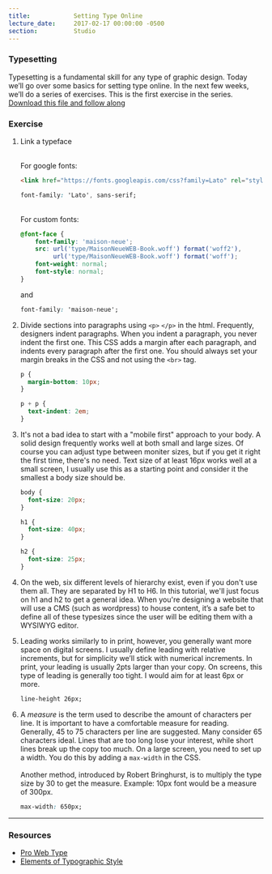 ```yaml
---
title:            Setting Type Online
lecture_date:     2017-02-17 00:00:00 -0500
section:          Studio
---
```


### Typesetting

Typesetting is a fundamental skill for any type of graphic design. Today we&rsquo;ll go over some basics for setting type online. In the next few weeks, we&rsquo;ll do a series of exercises. This is the first exercise in the series.
<br>
[Download this file and follow along](../../assets/lectures/studio/typesetting_1.zip)

### Exercise


1. Link a typeface

    <br>For google fonts:

    ```html
    <link href="https://fonts.googleapis.com/css?family=Lato" rel="stylesheet">
    ```

    ```css
    font-family: 'Lato', sans-serif;
    ```
    <br>For custom fonts:

    ```css
    @font-face {
        font-family: 'maison-neue';
        src: url('type/MaisonNeueWEB-Book.woff') format('woff2'),
             url('type/MaisonNeueWEB-Book.woff') format('woff');
        font-weight: normal;
        font-style: normal;
    }
    ```

    and

    ```css
    font-family: 'maison-neue';
    ```

1. Divide sections into paragraphs using `<p>` `</p>` in the html. Frequently, designers indent paragraphs. When you indent a paragraph, you never indent the first one.
This CSS adds a margin after each paragraph, and indents every paragraph after the first one. You should always set your margin breaks in the CSS and not using the `<br>` tag.

    ```css
    p {
      margin-bottom: 10px;
    }

    p + p {
      text-indent: 2em;
    }
    ```

1. It's not a bad idea to start with a "mobile first" approach to your body. A solid design frequently works well at both small and large sizes.
Of course you can adjust type between moniter sizes, but if you get it right the first time, there's no need. Text size of at least 16px works well at a small screen, I usually use this as a starting point and consider it the smallest a body size should be.

    ```css
    body {
      font-size: 20px;
    }
    ```
    ```css
    h1 {
      font-size: 40px;
    }
    ```
    ```css
    h2 {
      font-size: 25px;
    }
    ```
1. On the web, six different levels of hierarchy exist, even if you don't use them all. They are separated by H1 to H6. In this tutorial, we'll just focus on h1 and h2 to get a general idea. When you're designing a website that will use a CMS (such as wordpress)
to house content, it&rsquo;s a safe bet to define all of these typesizes since the user will be editing them with a WYSIWYG editor.

1. Leading works similarly to in print, however, you generally want more space on digital screens. I usually define leading with relative increments, but for simplicity we&rsquo;ll stick with numerical increments. In print, your leading is usually 2pts larger than your copy.
On screens, this type of leading is generally too tight. I would aim for at least 6px or more.

    ```css
    line-height 26px;
    ```
1. A *measure* is the term used to describe the amount of characters per line. It is important to have a comfortable measure for reading. Generally, 45 to 75 characters per line are suggested. Many consider 65 characters ideal.
Lines that are too long lose your interest, while short lines break up the copy too much. On a large screen, you need to set up a width. You do this by adding a `max-width` in the CSS.
<br><br>
Another method, introduced by Robert Bringhurst, is to multiply the type size by 30 to get the measure. Example: 10px font would be a measure of 300px.

    ```css
    max-width: 650px;
    ```

---

### Resources

- [Pro Web Type](hhttps://prowebtype.com/)
- [Elements of Typographic Style](http://webtypography.net/)
